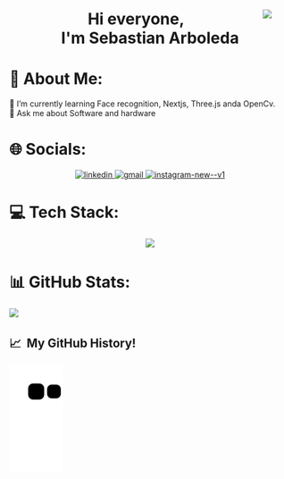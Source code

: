 <div align="center">
  <img src="https://github.com/images/mona-whisper.gif" width="50px" align="right"/>
  <h1> Hi everyone,<br> I'm Sebastian Arboleda</h1>
</div>

# 💫 About Me:

🌱 I’m currently learning Face recognition, Nextjs, Three.js anda OpenCv.<br>💬 Ask me about Software and hardware

# 🌐 Socials:

<p align="center">
  <a href="https://linkedin.com/in/sebasti%C3%A1n-arboleda">
    <img width="48" height="48" src="https://img.icons8.com/color/48/linkedin.png" alt="linkedin"/>
  </a>
  <a href="mailto:dev.arboleda@gmail.com">
    <img width="48" height="48" src="https://img.icons8.com/fluency/48/gmail.png" alt="gmail"/>
  </a>
  <a href="https://instagram.com/arboleda.sebastian">
    <img width="48" height="48" src="https://img.icons8.com/color/48/instagram-new--v1.png" alt="instagram-new--v1"/>
  </a>
</p>

# 💻 Tech Stack:

<p align="center">
  <a href="https://skillicons.dev">
    <img src="https://skillicons.dev/icons?i=js,c,cpp,python,typescript,html,css,threejs,react,redux,next,nodejs,express,mongodb,postman,mysql,aws,azure,firebase,netlify,heroku,vercel,git,github,githubactions,tailwind,bootstrap,sass,styledcomponents,wordpress&theme=dark&perline=5" />
  </a>
</p>

# 📊 GitHub Stats:

![](https://github-readme-stats.vercel.app/api/top-langs/?username=Sbas0611&theme=bear&hide_border=true&include_all_commits=false&count_private=false&layout=compact)

<h2> 📈 &nbsp;My GitHub History!</h2>

![Snake animation](https://github.com/Sbas0611/Sbas0611/blob/output/github-contribution-grid-snake.svg)
